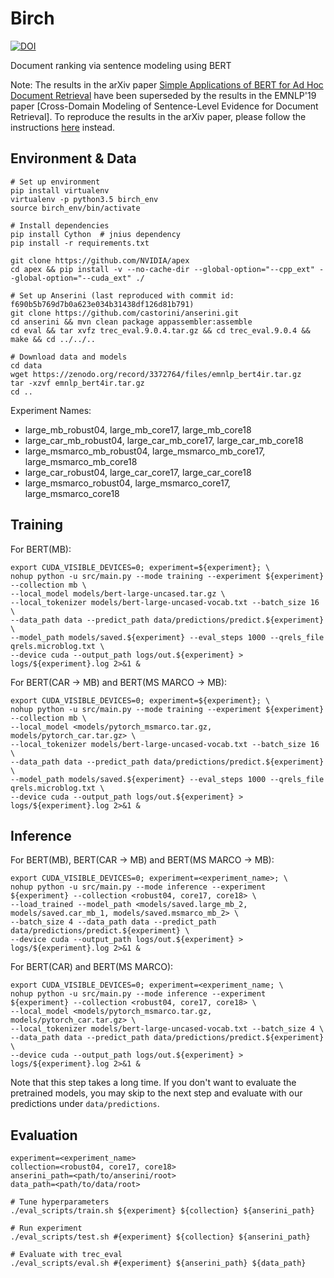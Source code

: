 # Birch
 
[ ![DOI](https://zenodo.org/badge/DOI/10.5281/zenodo.3372764.svg)](https://doi.org/10.5281/zenodo.3372764)
 
Document ranking via sentence modeling using BERT

Note: 
The results in the arXiv paper [Simple Applications of BERT for Ad Hoc Document Retrieval](https://arxiv.org/abs/1903.10972) have been superseded by the results in the EMNLP'19 paper [Cross-Domain Modeling of Sentence-Level Evidence
for Document Retrieval].
To reproduce the results in the arXiv paper, please follow the instructions [here](https://github.com/castorini/birch/blob/master/reproduce_arxiv.md) instead.

## Environment & Data

```
# Set up environment
pip install virtualenv
virtualenv -p python3.5 birch_env
source birch_env/bin/activate

# Install dependencies
pip install Cython  # jnius dependency
pip install -r requirements.txt

git clone https://github.com/NVIDIA/apex
cd apex && pip install -v --no-cache-dir --global-option="--cpp_ext" --global-option="--cuda_ext" ./

# Set up Anserini (last reproduced with commit id: f690b5b769d7b0a623e034b31438df126d81b791)
git clone https://github.com/castorini/anserini.git
cd anserini && mvn clean package appassembler:assemble
cd eval && tar xvfz trec_eval.9.0.4.tar.gz && cd trec_eval.9.0.4 && make && cd ../../..

# Download data and models
cd data
wget https://zenodo.org/record/3372764/files/emnlp_bert4ir.tar.gz
tar -xzvf emnlp_bert4ir.tar.gz
cd ..
```

Experiment Names:
- large_mb_robust04, large_mb_core17, large_mb_core18
- large_car_mb_robust04, large_car_mb_core17, large_car_mb_core18
- large_msmarco_mb_robust04, large_msmarco_mb_core17, large_msmarco_mb_core18
- large_car_robust04, large_car_core17, large_car_core18
- large_msmarco_robust04, large_msmarco_core17, large_msmarco_core18

## Training

For BERT(MB):

```
export CUDA_VISIBLE_DEVICES=0; experiment=${experiment}; \
nohup python -u src/main.py --mode training --experiment ${experiment} --collection mb \
--local_model models/bert-large-uncased.tar.gz \
--local_tokenizer models/bert-large-uncased-vocab.txt --batch_size 16 \
--data_path data --predict_path data/predictions/predict.${experiment} \
--model_path models/saved.${experiment} --eval_steps 1000 --qrels_file qrels.microblog.txt \
--device cuda --output_path logs/out.${experiment} > logs/${experiment}.log 2>&1 &
```

For BERT(CAR -> MB) and BERT(MS MARCO -> MB):

```
export CUDA_VISIBLE_DEVICES=0; experiment=${experiment}; \
nohup python -u src/main.py --mode training --experiment ${experiment} --collection mb \
--local_model <models/pytorch_msmarco.tar.gz, models/pytorch_car.tar.gz> \
--local_tokenizer models/bert-large-uncased-vocab.txt --batch_size 16 \
--data_path data --predict_path data/predictions/predict.${experiment} \
--model_path models/saved.${experiment} --eval_steps 1000 --qrels_file qrels.microblog.txt \
--device cuda --output_path logs/out.${experiment} > logs/${experiment}.log 2>&1 &
```

## Inference

For BERT(MB), BERT(CAR -> MB) and BERT(MS MARCO -> MB):

```
export CUDA_VISIBLE_DEVICES=0; experiment=<experiment_name>; \
nohup python -u src/main.py --mode inference --experiment ${experiment} --collection <robust04, core17, core18> \
--load_trained --model_path <models/saved.large_mb_2, models/saved.car_mb_1, models/saved.msmarco_mb_2> \
--batch_size 4 --data_path data --predict_path data/predictions/predict.${experiment} \
--device cuda --output_path logs/out.${experiment} > logs/${experiment}.log 2>&1 &
```

For BERT(CAR) and BERT(MS MARCO):

```
export CUDA_VISIBLE_DEVICES=0; experiment=<experiment_name; \
nohup python -u src/main.py --mode inference --experiment ${experiment} --collection <robust04, core17, core18> \
--local_model <models/pytorch_msmarco.tar.gz, models/pytorch_car.tar.gz> \
--local_tokenizer models/bert-large-uncased-vocab.txt --batch_size 4 \
--data_path data --predict_path data/predictions/predict.${experiment} \
--device cuda --output_path logs/out.${experiment} > logs/${experiment}.log 2>&1 &
```

Note that this step takes a long time. 
If you don't want to evaluate the pretrained models, you may skip to the next step and evaluate with our predictions under `data/predictions`.

## Evaluation

```
experiment=<experiment_name>
collection=<robust04, core17, core18>
anserini_path=<path/to/anserini/root>
data_path=<path/to/data/root>

# Tune hyperparameters
./eval_scripts/train.sh ${experiment} ${collection} ${anserini_path}

# Run experiment
./eval_scripts/test.sh #{experiment} ${collection} ${anserini_path}

# Evaluate with trec_eval
./eval_scripts/eval.sh #{experiment} ${anserini_path} ${data_path}
```